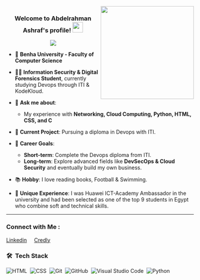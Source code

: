 
<img width="250" align="right" src="https://c.tenor.com/_DOBjnGspYAAAAAM/code-coding.gif">
<!-- <img alt="Coder GIF" height=250 width=350 src="https://images.squarespace-cdn.com/content/v1/5769fc401b631bab1addb2ab/1541580611624-TE64QGKRJG8SWAIUS7NS/ke17ZwdGBToddI8pDm48kPoswlzjSVMM-SxOp7CV59BZw-zPPgdn4jUwVcJE1ZvWQUxwkmyExglNqGp0IvTJZamWLI2zvYWH8K3-s_4yszcp2ryTI0HqTOaaUohrI8PI6FXy8c9PWtBlqAVlUS5izpdcIXDZqDYvprRqZ29Pw0o/coding-freak.gif" />
<img src="" alt="DevOps Life Cycle" style="width:100%; max-width:600px;"> -->

<h3 align="center">
  Welcome to Abdelrahman Ashraf's profile!
  <img src="https://media.giphy.com/media/hvRJCLFzcasrR4ia7z/giphy.gif" width="28">
</h3>

<!-- Typing SVG by DenverCoder1 - https://github.com/DenverCoder1/readme-typing-svg -->
<p align="center">
  <a href="https://github.com/DenverCoder1/readme-typing-svg"><img src="https://readme-typing-svg.herokuapp.com/?lines=Junior%20Devops%20Engineer;&font=Fira%20Code&center=true&width=440&height=45&color=f75c7e&vCenter=true&size=22"></a>
</p> 



- 🏢 **Benha University - Faculty of Computer Science**
- 👨‍💻 **Information Security & Digital Forensics Student**, currently studying Devops through ITI & KodeKloud.
- 💬 **Ask me about**:
  - My experience with **Networking, Cloud Computing, Python, HTML, CSS, and C**
    
- 🌟 **Current Project**: Pursuing a diploma in Devops with ITI.
- 🎯 **Career Goals**:
  - **Short-term**: Complete the Devops diploma from ITI.
  - **Long-term**: Explore advanced fields like **DevSecOps & Cloud Security** and eventually build my own business.
- 📚 **Hobby**: I love reading books, Football & Swimming.
- 🌟 **Unique Experience**: I was Huawei ICT-Academy Ambassador in the university and had been selected as one of the top 9 students in Egypt who combine soft and technical skills.
---


### Connect with Me :

<a href="https://www.linkedin.com/in/abdelrahman-ashraf-09bb07233" target="_blank">Linkedin</a> &nbsp;&nbsp;&nbsp;
<a href= "https://www.credly.com/users/abdelrahman-ashraf.6d7cd10b" target="_blank"> Credly </a>


### 🛠 &nbsp;Tech Stack
![HTML](https://img.shields.io/badge/-HTML-05122A?style=flat&logo=HTML5)&nbsp;
![CSS](https://img.shields.io/badge/-CSS-05122A?style=flat&logo=CSS3&logoColor=1572B6)&nbsp;
![Git](https://img.shields.io/badge/-Git-05122A?style=flat&logo=git)&nbsp;
![GitHub](https://img.shields.io/badge/-GitHub-05122A?style=flat&logo=github)&nbsp;
![Visual Studio Code](https://img.shields.io/badge/-Visual%20Studio%20Code-05122A?style=flat&logo=visual-studio-code&logoColor=007ACC)&nbsp;
![Python](https://img.shields.io/badge/-Python%20-05122A?style=flat&logo=python)&nbsp;



